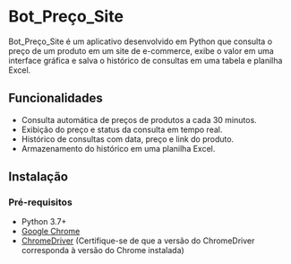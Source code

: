 # Bot_Preço_Site

Bot_Preço_Site é um aplicativo desenvolvido em Python que consulta o preço de um produto em um site de e-commerce, exibe o valor em uma interface gráfica e salva o histórico de consultas em uma tabela e planilha Excel.

## Funcionalidades

- Consulta automática de preços de produtos a cada 30 minutos.
- Exibição do preço e status da consulta em tempo real.
- Histórico de consultas com data, preço e link do produto.
- Armazenamento do histórico em uma planilha Excel.

## Instalação

### Pré-requisitos

- Python 3.7+
- [Google Chrome](https://www.google.com/intl/pt-BR/chrome/)
- [ChromeDriver](https://sites.google.com/chromium.org/driver/) (Certifique-se de que a versão do ChromeDriver corresponda à versão do Chrome instalada)

